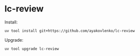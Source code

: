# lc-review

Install:

```bash
uv tool install git+https://github.com/ayakovlenko/lc-review
```

Upgrade:

```bash
uv tool upgrade lc-review
```
